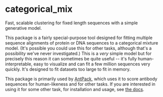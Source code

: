 # categorical_mix
Fast, scalable clustering for fixed length sequences with a simple generative model.

This package is a fairly special-purpose tool designed for fitting multiple sequence alignments
of protein or DNA sequences to a categorical mixture model. (It's possible you could use
this for other tasks, although that's a possibility we've never investigated.) This is a *very*
simple model but for precisely this reason it can sometimes be quite useful -- it's fully
human-interpretable, easy to visualize and can fit a few million sequences very quickly. It's
designed to fit datasets too large to fit in memory.

This package is primarily used by [AntPack](https://github.com/jlparkI/AntPack), which uses it to score
antibody sequences for human-likeness and for other tasks. If you are interested in using it for
some other task, for installation and usage, see [the docs](https://categorical-mixture.readthedocs.io/en/latest/).
